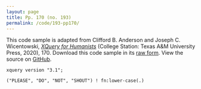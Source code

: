 ```yaml
---
layout: page
title: Pp. 170 (no. 193)
permalink: /code/193-pp170/
---
```


This code sample is adapted from Clifford B. Anderson and Joseph C. Wicentowski, 
[_XQuery for Humanists_](/) (College Station: Texas A&M University Press, 2020), 170. 
Download this code sample in its [raw form](/code/193-pp170/193-pp170.xq).
View the source on [GitHub](https://github.com/coding4humanists/xquery4humanists/blob/release/code/193-pp170/193-pp170.xq).

```xquery
xquery version "3.1";

("PLEASE", "DO", "NOT", "SHOUT") ! fn:lower-case(.)
```  
